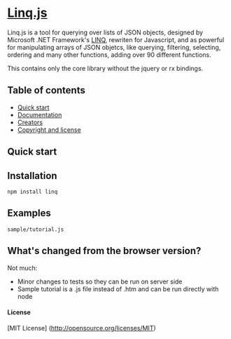 # [Linq.js](http://linqjs.codeplex.com/)

Linq.js is a tool for querying over lists of JSON objects, designed by Microsoft .NET Framework's [LINQ](https://msdn.microsoft.com/pt-br/library/bb397926.aspx), rewriten for Javascript, and as powerful for manipulating arrays of JSON objetcs, like querying, filtering, selecting, ordering and many other functions, adding over 90 different functions.

This contains only the core library without the jquery or rx bindings.

## Table of contents

* [Quick start](#quick-start)
* [Documentation](#documentation)
* [Creators](#creators)
* [Copyright and license](#copyright-and-license)

## Quick start

## Installation

    npm install linq

## Examples

    sample/tutorial.js

## What's changed from the browser version?

Not much:

* Minor changes to tests so they can be run on server side
* Sample tutorial is a .js file instead of .htm and can be run directly with node

#### License

[MIT License] (http://opensource.org/licenses/MIT)
